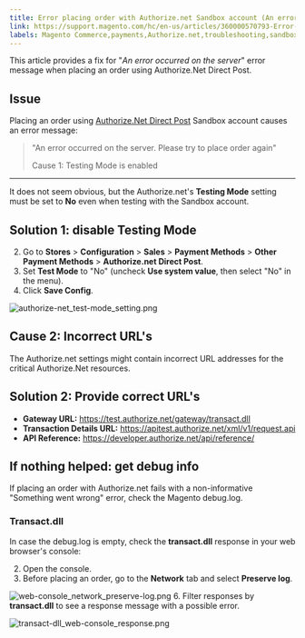 ```yaml
---
title: Error placing order with Authorize.net Sandbox account (An error occurred on the server)
link: https://support.magento.com/hc/en-us/articles/360000570793-Error-placing-order-with-Authorize-net-Sandbox-account-An-error-occurred-on-the-server-
labels: Magento Commerce,payments,Authorize.net,troubleshooting,sandbox
---
```


This article provides a fix for "*An error occurred on the server*" error message when placing an order using Authorize.Net Direct Post.

 Issue
-----

 Placing an order using [Authorize.Net Direct Post](http://docs.magento.com/m2/ce/user_guide/payment/authorize-net-direct-post.html) Sandbox account causes an error message:

 
>  "An error occurred on the server. Please try to place order again"
> 
>   Cause 1: Testing Mode is enabled
--------------------------------

 It does not seem obvious, but the Authorize.net's **Testing Mode** setting must be set to **No** even when testing with the Sandbox account.

 Solution 1: disable Testing Mode
--------------------------------

 
 2. Go to **Stores** > **Configuration** > **Sales** > **Payment Methods** > **Other Payment Methods** > **Authorize.net Direct Post**.
 4. Set **Test Mode** to "No" (uncheck **Use system value**, then select "No" in the menu).
 6. Click **Save Config**.
 
 ![authorize-net_test-mode_setting.png](https://support.magento.com/hc/article_attachments/360000616793/authorize-net_test-mode_setting.png)

 Cause 2: Incorrect URL's
------------------------

 The Authorize.net settings might contain incorrect URL addresses for the critical Authorize.Net resources.

 Solution 2: Provide correct URL's
---------------------------------

 
 *  **Gateway URL:** https://test.authorize.net/gateway/transact.dll 
 *  **Transaction Details URL:** https://apitest.authorize.net/xml/v1/request.api 
 *  **API Reference:** https://developer.authorize.net/api/reference/ 
 
 If nothing helped: get debug info
---------------------------------

 If placing an order with Authorize.net fails with a non-informative "Something went wrong" error, check the Magento debug.log.

 ### Transact.dll

 In case the debug.log is empty, check the **transact.dll** response in your web browser's console:

 
 2. Open the console.
 4. Before placing an order, go to the **Network** tab and select **Preserve log**.  
   
 ![web-console_network_preserve-log.png](https://support.magento.com/hc/article_attachments/360000616873/web-console_network_preserve-log.png) 
 6. Filter responses by **transact.dll** to see a response message with a possible error.  
   
 ![transact-dll_web-console_response.png](https://support.magento.com/hc/article_attachments/360000616933/transact-dll_web-console_response.png) 
 
